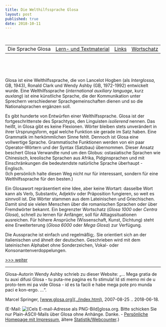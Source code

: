 ```yaml
---
title: Die Welthilfssprache Glosa
layout: post
published: true
date: 2018-10-11
---
```



 

|                   |                                              |                          |                                    |
| :---------------: | :------------------------------------------: | :----------------------: | :--------------------------------: |
| Die Sprache Glosa | [Lern- und Textmaterial](index_materia.html) | [Links](index_nexu.html) | [Wortschatz](../gid/index_de.html) |

 

 

  



Glosa ist eine Welthilfssprache, die von Lancelot Hogben (als
*Interglossa*, GB, 1943), Ronald Clark und Wendy Ashby (GB, 1972-1992)
entwickelt wurde. Eine Welthilfssprache (*international auxiliary
language*, kurz *auxlang*) ist eine künstliche Sprache, die der
Kommunikation unter Sprechern verschiedener Sprachgemeinschaften dienen
und so die Nationalsprachen ergänzen soll.

Es gibt hunderte von Entwürfen einer Welthilfssprache. Glosa ist der
fortgeschrittenste des Sprachtyps, den Linguisten *isolierend* nennen.
Das heißt, in Glosa gibt es keine Flexionen. Wörter bleiben stets
unverändert in ihrer Ursprungsform, egal welche Funktion sie gerade im
Satz haben. Eine Grammatik im herkömmlichen Sinne fehlt. Dennoch ist
Glosa eine vollwertige Sprache. Grammatische Funktionen werden von ein
paar Operator-Wörtern und der Syntax (Satzbau) übernommen. Dieser Ansatz
beschert Glosa Verwandte rund um den Globus: ostasiatische Sprachen wie
Chinesisch, kreolische Sprachen aus Afrika, Pidginsprachen und mit
Einschränkungen die bedeutendste natürliche Sprache überhaupt -
Englisch.  
(Ich persönlich halte diesen Weg nicht nur für interessant, sondern für
eine Welthilfssprache für den besten.)

Ein Glosawort repräsentiert eine Idee, aber keine Wortart: dasselbe Wort
kann als Verb, Substantiv, Adjektiv oder Präposition fungieren, so weit
es sinnvoll ist. Die Wörter stammen aus dem Lateinischen und
Griechischen. Damit sind sie vielen Menschen über die romanischen
Sprachen oder über Fremdwörter bekannt. Ein begrenzter Wortschatz
(*Glosa 1000* oder *Centra Glosa*), schnell zu lernen für Anfänger, soll
für Alltagssituationen ausreichen. Für höhere Ansprüche (Wissenschaft,
Kunst, Dichtung) steht eine Erweiterterung (*Glosa 6000* oder *Mega
Glosa*) zur Verfügung.

Die Aussprache ist einfach und regelmäßig;. Sie orientiert sich an der
italienischen und ähnelt der deutschen. Geschrieben wird mit dem
lateinischen Alphabet ohne Sonderzeichen, Vokal- oder
Konsonantenverdoppelungen.

  
  

[\>\>\> weiter](index_materia.html)

-----

<span class="small">Glosa-Autorin Wendy Ashby schrieb zu dieser Website:
„... Mega gratia de tu auxi difusi Glosa - tu puta-me pagina es fo
stimula\! Id sti memo mi de u proto-tem mi pa vide Glosa - id es ta
facili e habe mega pote pro munda paci e kon-ergo. ...“.</span>

Marcel Springer, [www.glosa.org](../index.html), 2007-08-25
.. 2018-06-18.

(E-Mail: ![\[Cels E-mail-Adresse als
PNG-Bild\]](../pic/emailm.png)glosa.org. Bitte schicken Sie nur
Plain-ASCII-Mails über Glosa ohne Anhänge. Danke. - [Persönliche
Homepage mit Impressum](http://www.mspringer.de), ältere
[Statistik/Webcounter](../en/wcount.htm).)
